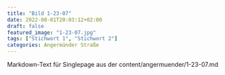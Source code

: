 ```yaml
---
title: "Bild 1-23-07"
date: 2022-08-01T20:03:12+02:00
draft: false
featured_image: "1-23-07.jpg"
tags: ["Stichwort 1", "Stichwort 2"]
categories: Angermünder Straße
---
```



Markdown-Text für Singlepage aus der content/angermuender/1-23-07.md